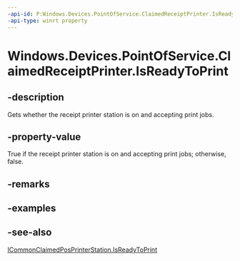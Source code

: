 ```yaml
---
-api-id: P:Windows.Devices.PointOfService.ClaimedReceiptPrinter.IsReadyToPrint
-api-type: winrt property
---
```


<!-- Property syntax
public bool IsReadyToPrint { get; }
-->

# Windows.Devices.PointOfService.ClaimedReceiptPrinter.IsReadyToPrint

## -description
Gets whether the receipt printer station is on and accepting print jobs.

## -property-value
True if the receipt printer station is on and accepting print jobs; otherwise, false.

## -remarks

## -examples

## -see-also
[ICommonClaimedPosPrinterStation.IsReadyToPrint](icommonclaimedposprinterstation_isreadytoprint.md)